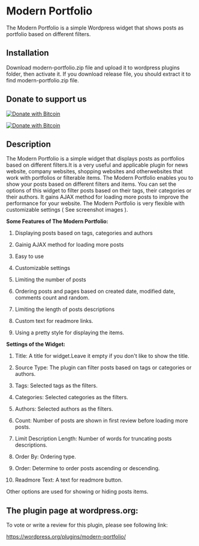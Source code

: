 # Modern Portfolio
The Modern Portfolio is a simple Wordpress widget that shows posts as portfolio based on different filters.                 
                               
## Installation                            
Download modern-portfolio.zip file and upload it to wordpress plugins folder, then activate it. If you download release file,
you should extract it to find modern-portfolio.zip file.


## Donate to support us                                     
                                                                   
[![Donate with Bitcoin](https://en.cryptobadges.io/badge/small/16f1DStB3YG3R4BMTa1zGYRxN9i7FAqtUX)](https://en.cryptobadges.io/donate/16f1DStB3YG3R4BMTa1zGYRxN9i7FAqtUX)
                                                   
[![Donate with Bitcoin](https://en.cryptobadges.io/badge/big/16f1DStB3YG3R4BMTa1zGYRxN9i7FAqtUX)](https://en.cryptobadges.io/donate/16f1DStB3YG3R4BMTa1zGYRxN9i7FAqtUX)                                                                          
                                                              
## Description                                    
                                     
The Modern Portfolio is a simple widget that displays posts as portfolios based on different filters.It is a very 
useful and applicable plugin for news website, company websites, shopping websites and otherwebsites that work with
portfolios or filterable items. The Modern Portfolio enables you to show your posts based on different filters and 
items. You can set the options of this widget to filter posts based on their tags, their categories or their authors.
It gains AJAX method for loading more posts to improve the performance for your website. The Modern Portfolio is very
flexible with customizable settings ( See screenshot images ).


  **Some Features of The Modern Portfolio:**

   1. Displaying posts based on tags, categories and authors

   2. Gainig AJAX method for loading more posts

   3. Easy to use

   4. Customizable settings

   5. Limiting the number of posts

   6. Ordering posts and pages based on created date, modified date, comments count and random.

   7. Limiting the length of posts descriptions

   8. Custom text for readmore links.

   9. Using a pretty style for displaying the items.



 **Settings of the Widget:**

  1. Title: A title for widget.Leave it empty if you don't like to show the title.

  2. Source Type: The plugin can filter posts based on tags or categories or authors.

  3. Tags: Selected tags as the filters.

  4. Categories: Selected categories as the filters.

  5. Authors: Selected authors as the filters.

  6. Count: Number of posts are shown in first review before loading more posts.

  7. Limit Description Length: Number of words for truncating posts descriptions.

  8. Order By: Ordering type.

  9. Order: Determine to order posts ascending or descending.

  10. Readmore Text: A text for readmore button.

  Other options are used for showing or hiding posts items.
                                   
                                   
 ## The plugin page at wordpress.org: 

To vote or write a review for this plugin, please see following link:                                        
                                          
https://wordpress.org/plugins/modern-portfolio/                             
